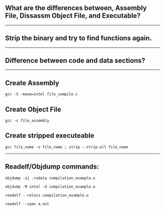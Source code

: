 ## What are the differences between, Assembly File, Dissassm Object File, and Executable?
---
## Strip the binary and try to find functions again.
---
## Difference between code and data sections?
---
## Create Assembly
`gcc -S -masm=intel file_compile.c`

## Create Object File
`gcc -c file_assembly`

## Create stripped executeable
`gcc file_name -o file_name ; strip --strip-all file_name`

---
## Readelf/Objdump commands:
~~~
objdump -sj .rodata compilation_example.o

objdump -M intel -d compilation_example.o

readelf --relocs compilation_example.o

readelf --syms a.out
~~~